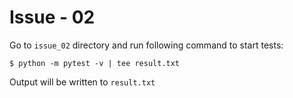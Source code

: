 # Issue - 02
Go to `issue_02` directory and run following command to start tests:
```
$ python -m pytest -v | tee result.txt
```
Output will be written to `result.txt`